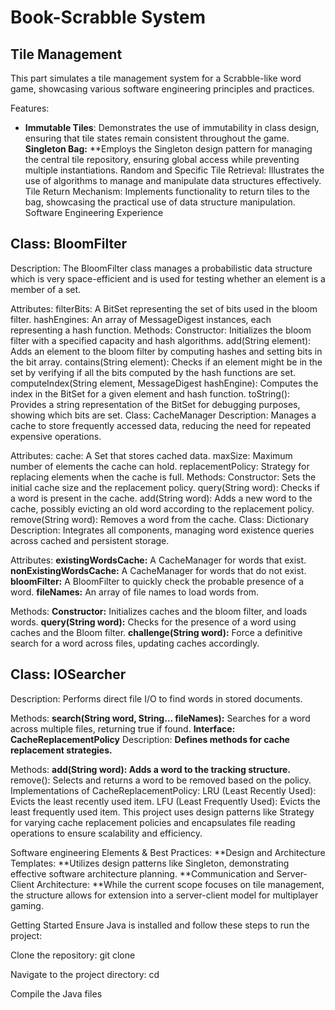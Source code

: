 # Book-Scrabble System

## Tile Management 
This part simulates a tile management system for a Scrabble-like word game, showcasing various software engineering principles and practices.

Features:
- **Immutable Tiles**: Demonstrates the use of immutability in class design, ensuring that tile states remain consistent throughout the game. 
**Singleton Bag:** **Employs the Singleton design pattern for managing the central tile repository, ensuring global access while preventing multiple instantiations. Random and Specific Tile Retrieval: Illustrates the use of algorithms to manage and manipulate data structures effectively. Tile Return Mechanism: Implements functionality to return tiles to the bag, showcasing the practical use of data structure manipulation. Software Engineering Experience


## Class: BloomFilter
Description:
The BloomFilter class manages a probabilistic data structure which is very space-efficient and is used for testing whether an element is a member of a set.

Attributes:
filterBits: A BitSet representing the set of bits used in the bloom filter.
hashEngines: An array of MessageDigest instances, each representing a hash function.
Methods:
Constructor: Initializes the bloom filter with a specified capacity and hash algorithms.
add(String element): Adds an element to the bloom filter by computing hashes and setting bits in the bit array.
contains(String element): Checks if an element might be in the set by verifying if all the bits computed by the hash functions are set.
computeIndex(String element, MessageDigest hashEngine): Computes the index in the BitSet for a given element and hash function.
toString(): Provides a string representation of the BitSet for debugging purposes, showing which bits are set.
Class: CacheManager
Description:
Manages a cache to store frequently accessed data, reducing the need for repeated expensive operations.

Attributes:
cache: A Set that stores cached data.
maxSize: Maximum number of elements the cache can hold.
replacementPolicy: Strategy for replacing elements when the cache is full.
Methods:
Constructor: Sets the initial cache size and the replacement policy.
query(String word): Checks if a word is present in the cache.
add(String word): Adds a new word to the cache, possibly evicting an old word according to the replacement policy.
remove(String word): Removes a word from the cache.
Class: Dictionary
Description:
Integrates all components, managing word existence queries across cached and persistent storage.

Attributes:
**existingWordsCache:** A CacheManager for words that exist.
**nonExistingWordsCache:** A CacheManager for words that do not exist.
**bloomFilter:** A BloomFilter to quickly check the probable presence of a word.
**fileNames:** An array of file names to load words from.

Methods:
**Constructor:** Initializes caches and the bloom filter, and loads words.
**query(String word):** Checks for the presence of a word using caches and the Bloom filter.
**challenge(String word):** Force a definitive search for a word across files, updating caches accordingly.

## Class: IOSearcher
Description:
Performs direct file I/O to find words in stored documents.

Methods:
**search(String word, String... fileNames):** Searches for a word across multiple files, returning true if found.
**Interface: CacheReplacementPolicy**
Description:
**Defines methods for cache replacement strategies.**

Methods:
**add(String word): Adds a word to the tracking structure.**
remove(): Selects and returns a word to be removed based on the policy.
Implementations of CacheReplacementPolicy:
LRU (Least Recently Used): Evicts the least recently used item.
LFU (Least Frequently Used): Evicts the least frequently used item.
This project uses design patterns like Strategy for varying cache replacement policies and encapsulates file reading operations to ensure scalability and efficiency.


Software engineering Elements & Best Practices:
**Design and Architecture Templates: **Utilizes design patterns like Singleton, demonstrating effective software architecture planning. **Communication and Server-Client Architecture: **While the current scope focuses on tile management, the structure allows for extension into a server-client model for multiplayer gaming.


Getting Started
Ensure Java is installed and follow these steps to run the project:

Clone the repository:
git clone <repository-url>

Navigate to the project directory:
cd <project-directory>

Compile the Java files


